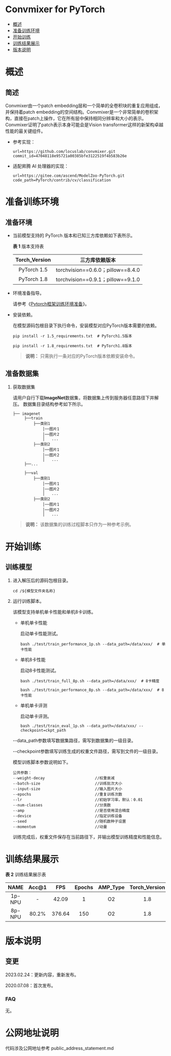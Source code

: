 # Convmixer for PyTorch 

-   [概述](概述.md)
-   [准备训练环境](准备训练环境.md)
-   [开始训练](开始训练.md)
-   [训练结果展示](训练结果展示.md)
-   [版本说明](版本说明.md)

# 概述 

## 简述

Convmixer由一个patch embedding层和一个简单的全卷积块的重复应用组成，并保持着patch embedding的空间结构。Convmixer是一个非常简单的卷积架构，直接在patch上操作，它在所有层中保持相同分辨率和大小的表示。Convmixer证明了patch表示本身可能会是Vision transformer这样的新架构卓越性能的最关键组件。

- 参考实现：
  ```
  url=https://github.com/locuslab/convmixer.git
  commit_id=47048118e95721a00385bfe3122519f4b583b26e
  ```

- 适配昇腾 AI 处理器的实现：

  ```
  url=https://gitee.com/ascend/ModelZoo-PyTorch.git
  code_path=PyTorch/contrib/cv/classification
  ```


# 准备训练环境

## 准备环境

- 当前模型支持的 PyTorch 版本和已知三方库依赖如下表所示。

  **表 1**  版本支持表

  | Torch_Version      | 三方库依赖版本                                 |
  | :--------: | :----------------------------------------------------------: |
  | PyTorch 1.5 | torchvision==0.6.0；pillow==8.4.0 |
  | PyTorch 1.8 | torchvision==0.9.1；pillow==9.1.0 |
  
- 环境准备指导。

  请参考《[Pytorch框架训练环境准备](https://www.hiascend.com/document/detail/zh/ModelZoo/pytorchframework/ptes)》。
  
- 安装依赖。

  在模型源码包根目录下执行命令，安装模型对应PyTorch版本需要的依赖。
  ```
  pip install -r 1.5_requirements.txt  # PyTorch1.5版本
  
  pip install -r 1.8_requirements.txt  # PyTorch1.8版本
  ```
  > **说明：** 
  >只需执行一条对应的PyTorch版本依赖安装命令。


## 准备数据集
1. 获取数据集 

     请用户自行下载**ImageNet**数据集，将数据集上传到服务器任意路径下并解压。
     数据集目录结构参考如下所示。
     
    ```
    ├── imagenet
         ├──train
             ├──类别1
                 │──图片1
                 │──图片2
                 │   ...       
             ├──类别2
                 │──图片1
                 │──图片2
                 │   ...   
         ├──... 
    
         ├──val  
             ├──类别1
                 │──图片1
                 │──图片2
                 │   ...       
             ├──类别2
                 │──图片1
                 │──图片2
                 │   ...
    ```
   > **说明：** 
   >该数据集的训练过程脚本只作为一种参考示例。


# 开始训练

## 训练模型

1. 进入解压后的源码包根目录。

   ```
   cd /${模型文件夹名称}
   ```

2. 运行训练脚本。

   该模型支持单机单卡性能和单机8卡训练。
    - 单机单卡性能
   
      启动单卡性能测试。

      ```
      bash ./test/train_performance_1p.sh --data_path=/data/xxx/  # 单卡性能
      ```

    - 单机8卡性能
   
      启动8卡性能测试。

      ```
      bash ./test/train_full_8p.sh --data_path=/data/xxx/  # 8卡精度

      bash ./test/train_performance_8p.sh --data_path=/data/xxx/  # 8卡性能
      ```

    - 单机单卡评测
   
      启动单卡评测。
   
      ```
      bash ./test/train_eval_1p.sh --data_path=/data/xxx/ --checkpoint=ckpt_path
      ```

   --data_path参数填写数据集路径，需写到数据集的一级目录。
   
   --checkpoint参数填写训练生成的权重文件路径，需写到文件的一级目录。

   模型训练脚本参数说明如下。

   ```
   公共参数：
   --weight-decay                      //权重衰减
   --batch-size                        //训练批次大小
   --input-size                        //输入图片大小
   --epochs                            //重复训练次数
   --lr                                //初始学习率，默认：0.01
   --num-classes                       //分类数
   --amp                               //是否使用混合精度
   --device                            //指定训练设备
   --seed                              //随机数种子设置
   --momentum                          //动量
   ```

   训练完成后，权重文件保存在当前路径下，并输出模型训练精度和性能信息。

# 训练结果展示

**表 2**  训练结果展示表

|  NAME   | Acc@1   |   FPS   |   Epochs   | AMP_Type | Torch_Version |
|:-------:| :-----: |:-------:|:----------:| :------: | :-----: |
| 1p-NPU  |   -     |  42.09  |     1      |    O2    |   1.8   |
| 8p-NPU  | 80.2%   | 376.64  |    150     |    O2    |   1.8   |

# 版本说明

## 变更

2023.02.24：更新内容，重新发布。

2020.07.08：首次发布。

### FAQ

无。

# 公网地址说明

代码涉及公网地址参考 public_address_statement.md

